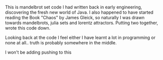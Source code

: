 This is mandelbrot set code I had written back in early engineering, discovering the fresh new world of Java. 
I also happened to have started reading the Book "Chaos" by James Gleick, so naturally I was drawn towards mandelbrots, julia sets and lorentz attractors. Putting two together, wrote this code down. 

Looking back at the code I feel either I have learnt a lot in programming or none at all.. truth is probably somewhere in the middle.

I won't be adding pushing to this 
